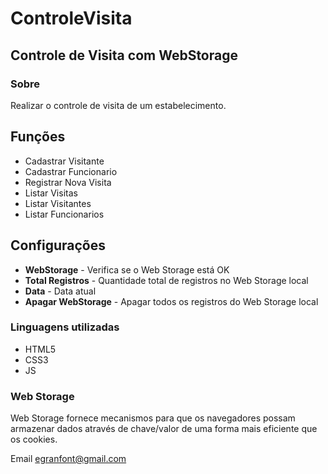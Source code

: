 # ControleVisita
## Controle de Visita com WebStorage
### Sobre
<p>
    Realizar o controle de visita de um estabelecimento.
</p>

## Funções
+ Cadastrar Visitante
+ Cadastrar Funcionario
+ Registrar Nova Visita
+ Listar Visitas
+ Listar Visitantes
+ Listar Funcionarios

## Configurações
+ **WebStorage** - Verifica se o Web Storage está OK
+ **Total Registros** - Quantidade total de registros no Web Storage local
+ **Data**	- Data atual 
+ **Apagar WebStorage** - Apagar todos os registros do Web Storage local

### Linguagens utilizadas
+ HTML5 
+ CSS3 
+ JS

### Web Storage
Web Storage fornece mecanismos para que os navegadores possam armazenar dados através de chave/valor de uma forma mais eficiente que os cookies.

Email [egranfont@gmail.com](egranfont@gmail.com)
